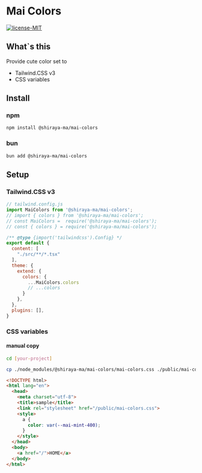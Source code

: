 # Mai Colors

[![license-MIT](https://img.shields.io/badge/license-MIT-green)](https://github.com/shiraya-ma/mai-colors/blob/main/LICENSE)

## What`s this

Provide cute color set to
- Tailwind.CSS v3
- CSS variables

## Install

### npm

```bash
npm install @shiraya-ma/mai-colors
```

### bun

```bash
bun add @shiraya-ma/mai-colors
```

## Setup

### Tailwind.CSS v3

```js
// tailwind.config.js
import MaiColors from '@shiraya-ma/mai-colors';
// import { colors } from '@shiraya-ma/mai-colors';
// const MaiColors =  require('@shiraya-ma/mai-colors');
// const { colors } = require('@shiraya-ma/mai-colors');

/** @type {import('tailwindcss').Config} */
export default {
  content: [
    "./src/**/*.tsx"
  ],
  theme: {
    extend: {
      colors: {
        ...MaiColors.colors
        // ...colors
      }
    },
  },
  plugins: [],
}

```

### CSS variables

#### manual copy

```bash
cd [your-project]

cp ./node_modules/@shiraya-ma/mai-colors/mai-colors.css ./public/mai-colors.css
```

```html
<!DOCTYPE html>
<html lang="en">
  <head>
    <meta charset="utf-8">
    <title>sample</title>
    <link rel="stylesheet" href="/public/mai-colors.css">
    <style>
      a {
        color: var(--mai-mint-400);
      }
    </style>
  </head>
  <body>
    <a href="/">HOME</a>
  </body>
</html>
```
